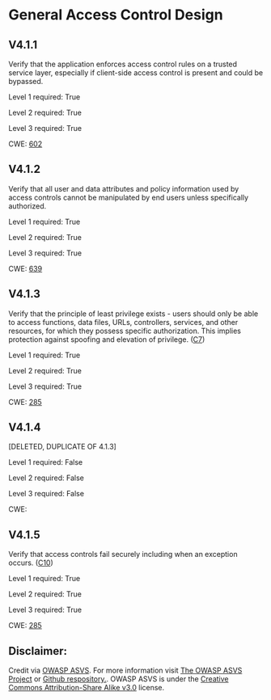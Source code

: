 #  General Access Control Design
## V4.1.1
Verify that the application enforces access control rules on a trusted service layer, especially if client-side access control is present and could be bypassed.
Level 1 required: True
Level 2 required: True
Level 3 required: True
CWE: [602](https://cwe.mitre.org/data/definitions/602)
## V4.1.2
Verify that all user and data attributes and policy information used by access controls cannot be manipulated by end users unless specifically authorized.
Level 1 required: True
Level 2 required: True
Level 3 required: True
CWE: [639](https://cwe.mitre.org/data/definitions/639)
## V4.1.3
Verify that the principle of least privilege exists - users should only be able to access functions, data files, URLs, controllers, services, and other resources, for which they possess specific authorization. This implies protection against spoofing and elevation of privilege. ([C7](https://owasp.org/www-project-proactive-controls/#div-numbering))
Level 1 required: True
Level 2 required: True
Level 3 required: True
CWE: [285](https://cwe.mitre.org/data/definitions/285)
## V4.1.4
[DELETED, DUPLICATE OF 4.1.3]
Level 1 required: False
Level 2 required: False
Level 3 required: False
CWE: [](https://cwe.mitre.org/data/definitions/)
## V4.1.5
Verify that access controls fail securely including when an exception occurs. ([C10](https://owasp.org/www-project-proactive-controls/#div-numbering))
Level 1 required: True
Level 2 required: True
Level 3 required: True
CWE: [285](https://cwe.mitre.org/data/definitions/285)

## Disclaimer:
Credit via [OWASP ASVS](https://owasp.org/www-project-application-security-verification-standard/). For more information visit [The OWASP ASVS Project](https://owasp.org/www-project-application-security-verification-standard/) or [Github respository.](https://github.com/OWASP/ASVS). OWASP ASVS is under the [Creative Commons Attribution-Share Alike v3.0](https://creativecommons.org/licenses/by-sa/3.0/) license.
